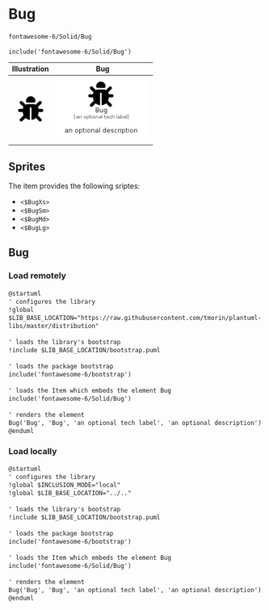 # Bug


```text
fontawesome-6/Solid/Bug
```

```text
include('fontawesome-6/Solid/Bug')
```



| Illustration | Bug |
| :---: | :---: |
| ![illustration for Illustration](../../fontawesome-6/Solid/Bug.png) | ![illustration for Bug](../../fontawesome-6/Solid/Bug.Local.png) |



## Sprites
The item provides the following sriptes:

- `<$BugXs>`
- `<$BugSm>`
- `<$BugMd>`
- `<$BugLg>`





## Bug

### Load remotely
```plantuml
@startuml
' configures the library
!global $LIB_BASE_LOCATION="https://raw.githubusercontent.com/tmorin/plantuml-libs/master/distribution"

' loads the library's bootstrap
!include $LIB_BASE_LOCATION/bootstrap.puml

' loads the package bootstrap
include('fontawesome-6/bootstrap')

' loads the Item which embeds the element Bug
include('fontawesome-6/Solid/Bug')

' renders the element
Bug('Bug', 'Bug', 'an optional tech label', 'an optional description')
@enduml
```

### Load locally
```plantuml
@startuml
' configures the library
!global $INCLUSION_MODE="local"
!global $LIB_BASE_LOCATION="../.."

' loads the library's bootstrap
!include $LIB_BASE_LOCATION/bootstrap.puml

' loads the package bootstrap
include('fontawesome-6/bootstrap')

' loads the Item which embeds the element Bug
include('fontawesome-6/Solid/Bug')

' renders the element
Bug('Bug', 'Bug', 'an optional tech label', 'an optional description')
@enduml
```

